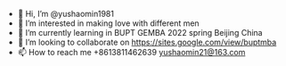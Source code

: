 - 👋 Hi, I’m @yushaomin1981
- 👀 I’m interested in making love with different men
- 🌱 I’m currently learning in BUPT GEMBA 2022 spring Beijing China
- 💞️ I’m looking to collaborate on https://sites.google.com/view/buptmba
- 📫 How to reach me +8613811462639 yushaomin21@163.com

<!---
yushaomin1981/yushaomin1981 is a ✨ special ✨ repository because its `README.md` (this file) appears on your GitHub profile.
You can click the Preview link to take a look at your changes.
--->
